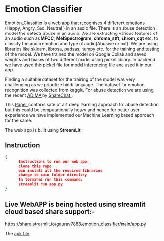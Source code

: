 # Emotion Classifier
Emotion_Classifier is a web app that recognises 4 different emotions (Happy, Angry, Sad, Neutral ) in an audio file. There is an abuse detection model the detects abuse in an audio. We are extracting various features of an audio such as **MFCC**, **MelSpectrogram**, **chroma_stft**, **chrom_cqt** etc. to classify the audio emotion and type of audio(Abusive or not). We are using libraries like sklearn, librosa, padsas, numpy etc. for the training and testing of the model. We have trained the model on Google Collab and saved weights and biases of two different model using pickel library. In backend we have used this pickel file for model inferencing file and used it in our app.
  
  
Finding a suitable dataset for the training of the model was very challlenging as we prioritize hindi language. The dataset for emotion recognition was collected from kaggle. For abuse detection we are using the recent <a href = "https://drive.google.com/drive/folders/1geQ4PlXGsNCvPQDT3tKztvAu817PB5TP"> ADIMA </a> by <a href = "https://sharechat.com/research/adima"> ShareChat </a>.
    
    
This <a href = "https://arxiv.org/pdf/2202.07991.pdf"> Paper </a> contains sate of art deep learning approach for abuse detection but this could be computationally heavy and hence for better user experience we have implemented our Machine Learning based approach for the same.


The web app is built using **StreamLit**.


## Instruction
```json
{
      Instructions to run our web app:
      clone this repo
      pip install all the required libraries
      change to main folder directory
      In terminal run this command:
      streamlit run app.py
}
```

## Live WebAPP is being hosted using streamlit cloud based share support:-

https://share.streamlit.io/gaurav7888/emotion_classifier/main/app.py

The <a href = ""> apk file </a>




